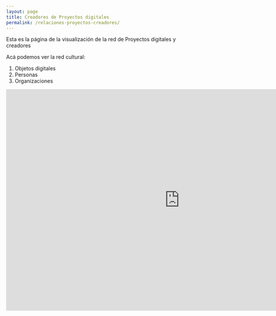 ```yaml
---
layout: page
title: Creadores de Proyectos digitales
permalink: /relaciones-proyectos-creadores/
---
```

Esta es la página de la visualización de la red de Proyectos digitales y creadores
<div class="flourish-embed flourish-network" data-src="visualisation/9338375"><script src="https://public.flourish.studio/resources/embed.js"></script></div>

Acá podemos ver la red cultural:

1. Objetos digitales
2. Personas
3. Organizaciones

<iframe src="https://embed.kumu.io/b4b6d06d217ca59d9482c4e97921a507" width="940" height="600" frameborder="0"></iframe> 